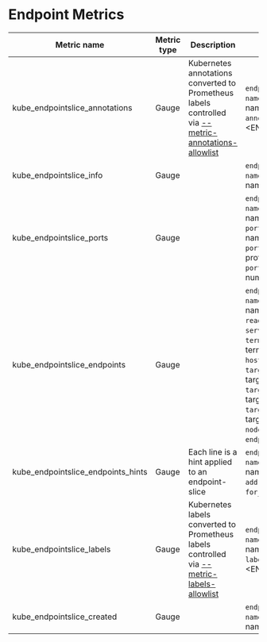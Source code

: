 # Endpoint Metrics

| Metric name                    | Metric type | Description                                                                                                               | Labels/tags                                                                                                                                                                                                                                                                                                                                                                                                                                                                                                                                                                     | Status       |
| ------------------------------ | ----------- | ------------------------------------------------------------------------------------------------------------------------- | ------------------------------------------------------------------------------------------------------------------------------------------------------------------------------------------------------------------------------------------------------------------------------------------------------------------------------------------------------------------------------------------------------------------------------------------------------------------------------------------------------------------------------------------------------------------------------- | ------------ |
| kube_endpointslice_annotations | Gauge       | Kubernetes annotations converted to Prometheus labels controlled via [--metric-annotations-allowlist](./cli-arguments.md) | `endpointslice`=&lt;endpointslice-name&gt; <br> `namespace`=&lt;endpointslice-namespace&gt; <br> `annotation_ENDPOINTSLICE_ANNOTATION`=&lt;ENDPOINTSLICE_ANNOTATION&gt;                                                                                                                                                                                                                                                                                                                                                                                                         | EXPERIMENTAL |
| kube_endpointslice_info        | Gauge       |                                                                                                                           | `endpointslice`=&lt;endpointslice-name&gt; <br> `namespace`=&lt;endpointslice-namespace&gt;                                                                                                                                                                                                                                                                                                                                                                                                                                                                                     | EXPERIMENTAL |
| kube_endpointslice_ports       | Gauge       |                                                                                                                           | `endpointslice`=&lt;endpointslice-name&gt; <br> `namespace`=&lt;endpointslice-namespace&gt; <br> `port_name`=&lt;endpointslice-port-name&gt; <br> `port_protocol`=&lt;endpointslice-port-protocol&gt; <br> `port_number`=&lt;endpointslice-port-number&gt;                                                                                                                                                                                                                                                                                                                      | EXPERIMENTAL |
| kube_endpointslice_endpoints   | Gauge       |                                                                                                                           | `endpointslice`=&lt;endpointslice-name&gt; <br> `namespace`=&lt;endpointslice-namespace&gt; <br> `ready`=&lt;endpointslice-ready&gt; <br> `serving`=&lt;endpointslice-serving&gt; <br> `terminating`=&lt;endpointslice-terminating&gt; <br> `hostname`=&lt;endpointslice-hostname&gt; <br> `targetref_kind`=&lt;endpointslice-targetref-kind&gt; <br> `targetref_name`=&lt;endpointslice-targetref-name&gt; <br> `targetref_namespace`=&lt;endpointslice-targetref-namespace&gt; <br> `nodename`=&lt;endpointslice-nodename&gt; <br> `endpoint_zone`=&lt;endpointslice-zone&gt; | EXPERIMENTAL |
| kube_endpointslice_endpoints_hints   | Gauge       |  Each line is a hint applied to an endpoint-slice                                                                   | `endpointslice`=&lt;endpointslice-name&gt; <br> `namespace`=&lt;endpointslice-namespace&gt; <br> `address`=&lt;endpointslice-address[0]&gt;  <br> `for_zone`=&lt;endpointslice-hint&gt; | EXPERIMENTAL |
| kube_endpointslice_labels      | Gauge       | Kubernetes labels converted to Prometheus labels controlled via [--metric-labels-allowlist](./cli-arguments.md)           | `endpointslice`=&lt;endpointslice-name&gt; <br> `namespace`=&lt;endpointslice-namespace&gt; <br> `label_ENDPOINTSLICE_LABEL`=&lt;ENDPOINTSLICE_LABEL&gt;                                                                                                                                                                                                                                                                                                                                                                                                                        | EXPERIMENTAL |
| kube_endpointslice_created     | Gauge       |                                                                                                                           | `endpointslice`=&lt;endpointslice-name&gt; <br> `namespace`=&lt;endpointslice-namespace&gt;                                                                                                                                                                                                                                                                                                                                                                                                                                                                                     | EXPERIMENTAL |
